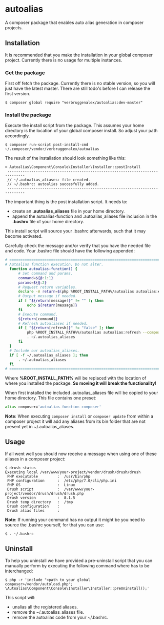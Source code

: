 # autoalias
A composer package that enables auto alias generation in composer
projects.

## Installation
It is recommended that you make the installation in your global composer
project. Currently there is no usage for multiple instances.

### Get the package
First off fetch the package. Currently there is no stable version, so 
you will just have the latest master. There are still todo's before I
can release the first version.
```
$ composer global require "verbruggenalex/autoalias:dev-master"
```

### Install the package
Execute the install script from the package. This assumes your home 
directory is the location of your global composer install. So adjust
your path accordingly.
```
$ composer run-script post-install-cmd  ~/.composer/vendor/verbruggenalex/autoalias
```

The result of the installation should look something like this:
```
> Autoalias\Component\Console\Installer\Installer::postInstall
 ------------------------------------------------------------------------------
 // ~/.autoalias_aliases: file created.
 // ~/.bashrc: autoalias succesfully added.
 ------------------------------------------------------------------------------
```
The important thing is the post installation script. It needs to:
- create an **.autoalias_aliases** file in your home directory.
- append the autoalias-function and .autoalias_aliases file inclusion
in the **.bashrc** file of your home directory.
 
This install script will source your .bashrc afterwards, such that it
may become activated.
 
Carefully check the message and/or verify that you have the needed
file and code. Your .bashrc file should have the following appended:
```bash
# ================================================================================
# Autoalias function execution. Do not alter.
  function autoalias-function() {
      # Set command and params.
      command=${@:1:1}
      params=${@:2}
      # Request return variables.
      declare -A return=$(php %ROOT_INSTALL_PATH%/autoalias autoalias:execute --command="${command}" --params="${params// \ }")
      # Output message if needed.
      if [ "${return[message]}" != "" ]; then
          echo ${return[message]}
      fi
      # Execute command.
      ${return[command]}
      # Refresh autoaliases if needed.
      if [ "${return[refresh]}" != "false" ]; then
          php %ROOT_INSTALL_PATH%%/autoalias autoalias:refresh --composer-json="${return[refresh]}"
          . ~/.autoalias_aliases
      fi
  }
  # Include our autoalias_aliases.
  if [ -f ~/.autoalias_aliases ]; then
      . ~/.autoalias_aliases
  fi
# ================================================================================
 ```
Where **%ROOT_INSTALL_PATH%** will be replaced with the location of where
you installed the package. **So moving it will break the functionality!**

When first installed the included .autoalias_aliases file will be copied
to your home directory. This file contains one preset:
```bash
alias composer='autoalias-function composer'
```
**Note:** When executing `composer install` or `composer update` from
within a composer project it will add any aliases from its bin folder
that are not present yet in ~/.autoalias_aliases.
 
## Usage
If all went well you should now receive a message when using one of
these aliases in a composer project:
```
$ drush status
Executing local /var/www/your-project/vendor/drush/drush/drush
 PHP executable         :  /usr/bin/php
 PHP configuration      :  /etc/php/7.0/cli/php.ini
 PHP OS                 :  Linux
 Drush script           :  /var/www/your-project/vendor/drush/drush/drush.php
 Drush version          :  8.1.5
 Drush temp directory   :  /tmp
 Drush configuration    :
 Drush alias files      :
```

**Note:** If running your command has no output it might be you need to
source the .bashrc yourself, for that you can use:
```
$ . ~/.bashrc
```

## Uninstall
To help you uninstall we have provided a pre-uninstall script that you
can manually perform by executing the following command where
<path to your global composer> has to be interchanged: 
```
$ php -r 'include "<path to your global composer>/vendor/autoload.php"; \Autoalias\Component\Console\Installer\Installer::preUninstall();'
```

This script will:
- unalias all the registered aliases.
- remove the ~/.autoalias_aliases file.
- remove the autoalias code from your ~/.bashrc.
